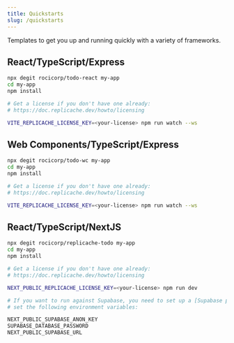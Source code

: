 ```yaml
---
title: Quickstarts
slug: /quickstarts
---
```


Templates to get you up and running quickly with a variety of frameworks.

## React/TypeScript/Express

```bash
npx degit rocicorp/todo-react my-app
cd my-app
npm install

# Get a license if you don't have one already:
# https://doc.replicache.dev/howto/licensing

VITE_REPLICACHE_LICENSE_KEY=<your-license> npm run watch --ws
```

## Web Components/TypeScript/Express

```bash
npx degit rocicorp/todo-wc my-app
cd my-app
npm install

# Get a license if you don't have one already:
# https://doc.replicache.dev/howto/licensing

VITE_REPLICACHE_LICENSE_KEY=<your-license> npm run watch --ws
```

## React/TypeScript/NextJS

```bash
npx degit rocicorp/replicache-todo my-app
cd my-app
npm install

# Get a license if you don't have one already:
# https://doc.replicache.dev/howto/licensing

NEXT_PUBLIC_REPLICACHE_LICENSE_KEY=<your-license> npm run dev

# If you want to run against Supabase, you need to set up a [Supabase project](https://supabase.com/) and
# set the following environment variables:

NEXT_PUBLIC_SUPABASE_ANON_KEY
SUPABASE_DATABASE_PASSWORD
NEXT_PUBLIC_SUPABASE_URL
```
